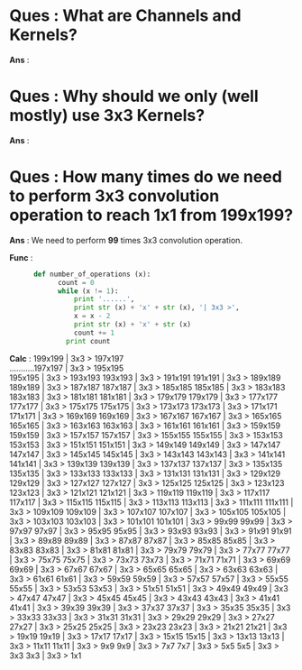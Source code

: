 # Ques : What are Channels and Kernels?
**Ans**  :


# Ques : Why should we only (well mostly) use 3x3 Kernels?
**Ans**  :


# Ques : How many times do we need to perform 3x3 convolution operation to reach 1x1 from 199x199?
**Ans**  : We need to perform **99** times 3x3 convolution operation.

**Func** : 
```python  
	  def number_of_operations (x):  
	        count = 0  
	        while (x != 1):  
		        print '......',  
		        print str (x) + 'x' + str (x), '| 3x3 >',  
		        x = x - 2  
		        print str (x) + 'x' + str (x)  
		        count += 1  
	          print count  
```

**Calc** : 199x199 | 3x3 > 197x197  
...........197x197 | 3x3 > 195x195  
       195x195 | 3x3 > 193x193
       193x193 | 3x3 > 191x191
       191x191 | 3x3 > 189x189
       189x189 | 3x3 > 187x187
       187x187 | 3x3 > 185x185
       185x185 | 3x3 > 183x183
       183x183 | 3x3 > 181x181
       181x181 | 3x3 > 179x179
       179x179 | 3x3 > 177x177
       177x177 | 3x3 > 175x175
       175x175 | 3x3 > 173x173
       173x173 | 3x3 > 171x171
       171x171 | 3x3 > 169x169
       169x169 | 3x3 > 167x167
       167x167 | 3x3 > 165x165
       165x165 | 3x3 > 163x163
       163x163 | 3x3 > 161x161
       161x161 | 3x3 > 159x159
       159x159 | 3x3 > 157x157
       157x157 | 3x3 > 155x155
       155x155 | 3x3 > 153x153
       153x153 | 3x3 > 151x151
       151x151 | 3x3 > 149x149
       149x149 | 3x3 > 147x147
       147x147 | 3x3 > 145x145
       145x145 | 3x3 > 143x143
       143x143 | 3x3 > 141x141
       141x141 | 3x3 > 139x139
       139x139 | 3x3 > 137x137
       137x137 | 3x3 > 135x135
       135x135 | 3x3 > 133x133
       133x133 | 3x3 > 131x131
       131x131 | 3x3 > 129x129
       129x129 | 3x3 > 127x127
       127x127 | 3x3 > 125x125
       125x125 | 3x3 > 123x123
       123x123 | 3x3 > 121x121
       121x121 | 3x3 > 119x119
       119x119 | 3x3 > 117x117
       117x117 | 3x3 > 115x115
       115x115 | 3x3 > 113x113
       113x113 | 3x3 > 111x111
       111x111 | 3x3 > 109x109
       109x109 | 3x3 > 107x107
       107x107 | 3x3 > 105x105
       105x105 | 3x3 > 103x103
       103x103 | 3x3 > 101x101
       101x101 | 3x3 > 99x99
       99x99 | 3x3 > 97x97
       97x97 | 3x3 > 95x95
       95x95 | 3x3 > 93x93
       93x93 | 3x3 > 91x91
       91x91 | 3x3 > 89x89
       89x89 | 3x3 > 87x87
       87x87 | 3x3 > 85x85
       85x85 | 3x3 > 83x83
       83x83 | 3x3 > 81x81
       81x81 | 3x3 > 79x79
       79x79 | 3x3 > 77x77
       77x77 | 3x3 > 75x75
       75x75 | 3x3 > 73x73
       73x73 | 3x3 > 71x71
       71x71 | 3x3 > 69x69
       69x69 | 3x3 > 67x67
       67x67 | 3x3 > 65x65
       65x65 | 3x3 > 63x63
       63x63 | 3x3 > 61x61
       61x61 | 3x3 > 59x59
       59x59 | 3x3 > 57x57
       57x57 | 3x3 > 55x55
       55x55 | 3x3 > 53x53
       53x53 | 3x3 > 51x51
       51x51 | 3x3 > 49x49
       49x49 | 3x3 > 47x47
       47x47 | 3x3 > 45x45
       45x45 | 3x3 > 43x43
       43x43 | 3x3 > 41x41
       41x41 | 3x3 > 39x39
       39x39 | 3x3 > 37x37
       37x37 | 3x3 > 35x35
       35x35 | 3x3 > 33x33
       33x33 | 3x3 > 31x31
       31x31 | 3x3 > 29x29
       29x29 | 3x3 > 27x27
       27x27 | 3x3 > 25x25
       25x25 | 3x3 > 23x23
       23x23 | 3x3 > 21x21
       21x21 | 3x3 > 19x19
       19x19 | 3x3 > 17x17
       17x17 | 3x3 > 15x15
       15x15 | 3x3 > 13x13
       13x13 | 3x3 > 11x11
       11x11 | 3x3 > 9x9
       9x9 | 3x3 > 7x7
       7x7 | 3x3 > 5x5
       5x5 | 3x3 > 3x3
       3x3 | 3x3 > 1x1
